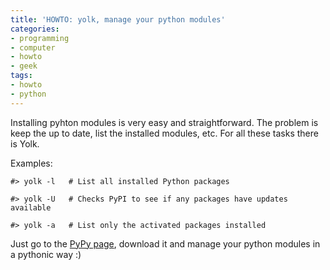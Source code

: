 ```yaml
---
title: 'HOWTO: yolk, manage your python modules'
categories:
- programming
- computer
- howto
- geek
tags:
- howto
- python
---
```

Installing pyhton modules is very easy and straightforward. The problem is
keep the up to date, list the installed modules, etc. For all these tasks
there is Yolk.

Examples:

    
    
    #> yolk -l   # List all installed Python packages  
    
    #> yolk -U   # Checks PyPI to see if any packages have updates available  
    
    #> yolk -a   # List only the activated packages installed

  
Just go to the [PyPy page](http://pypi.python.org/pypi/yolk/0.4.3), download
it and manage your python modules in a pythonic way :)

